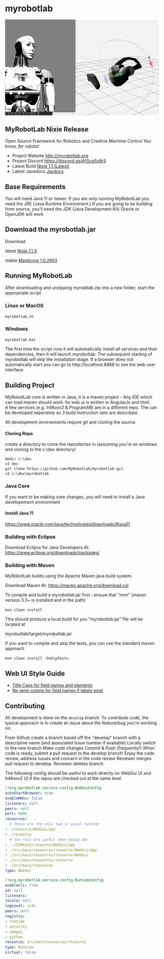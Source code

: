 myrobotlab
==========
![WebXR and InMoov2 Simulator](./doc/inmoov-quest2.gif)
## MyRobotLab Nixie Release

Open Source Framework for Robotics and Creative Machine Control
  *You know, for robots!*

* Project Website http://myrobotlab.org 
* Project Discord https://discord.gg/AfScp5x8r5
* Latest Build    [Nixie 1.1.(Latest)](http://build.myrobotlab.org:8080/job/myrobotlab/job/develop/lastSuccessfulBuild/artifact/target/myrobotlab.zip)
* Latest Javadocs [Javdocs](http://build.myrobotlab.org:8080/job/myrobotlab/job/develop/lastSuccessfulBuild/artifact/target/site/apidocs/org/myrobotlab/service/package-summary.html)

## Base Requirements

You will need Java 11 or newer.  If you are only running MyRobotLab you need the JRE (Java Runtime Environment.)  If you are going to be building from source, you'll need the JDK (Java Development Kit) Oracle or OpenJDK will work

## Download the myrobotlab.jar
Download

latest [Nixie 1.1.X](http://build.myrobotlab.org:8080/job/myrobotlab/job/develop/lastSuccessfulBuild/artifact/target/myrobotlab.zip)

stable [Manticore 1.0.2693](https://github.com/MyRobotLab/myrobotlab/releases/tag/1.0.2693)

## Running MyRobotLab

After downloading and unzipping myrobtlab.zip into a new folder, start the appropriate script 
### Linux or MacOS
`myrobotlab.sh`
### Windows
`myrobotlab.bat`

The first time the script runs it will automatically install all services and their dependencies, then it will launch myrobotlab.
The subsequent starting of myrobotlab will skip the installation stage.  If a browser does not automatically start you
can go to http://localhost:8888 to see the web user interface.

## Building Project
MyRobotLab core is written in Java, it is a maven project - Any IDE which can load maven should work.  Its web ui is written in AngularJs and html.  
A few services (e.g. InMoov2 & ProgramAB) are in a different repo.  The can be developed seperately so 3 build instruction sets are described.

All development environments require git and cloning the source.

#### Cloning Repo

create a directory to clone the repositories in  (assuming you're on windows and cloning to the c:\dev directory)

```dos
mkdir c:\dev
cd dev
git clone https://github.com/MyRobotLab/myrobotlab.git
cd c:\dev\myrobotlab
```

### Java Core
If you want to be making core changes, you will need to install a 
Java developement environment

#### Install Java 11
https://www.oracle.com/java/technologies/downloads/#java11

### Building with Eclipse
Download Eclipse for Java Developers At:
https://www.eclipse.org/downloads/packages/


### Building with Maven

MyRobotLab builds using the Apache Maven java build system.

Download Maven At:
https://maven.apache.org/download.cgi
 
To compile and build a myrobotlab.jar  first : ensure that "mvn" (maven version 3.3+ is installed and in the path)

`mvn clean install`  

This should produce a local build for you "myrobotlab.jar" file will be located at

myrobotlab/target/myrobotlab.jar   

If you want to compile and skip the tests, you can use the standard maven approach 

`mvn clean install -DskipTests`

## Web UI Style Guide
* [Title Caps for field names and elements](https://learn.microsoft.com/en-us/previous-versions/windows/desktop/bb246428(v=vs.85)?redirectedfrom=MSDN)
* [No semi-colons for field names if labels exist](https://ux.stackexchange.com/questions/3611/should-label-and-field-be-separated-with-colon)


## Contributing

All development is done on the `develop` branch.  To contribute code, the typical approach is to create an issue about the feature/bug you're working on.

From Github create a branch based off the "develop" branch with a descriptive name  (and associated Issue number if available)
Locally switch to the new branch 
Make code changes
Commit & Push (frequently!)
When code is ready, submit a pull request to the develop branch!
Enjoy the code review, address issues and concern in the code review
Reviewer merges pull request to develop.
Reviewer deletes branch.

The following config should be useful to work directly on WebGui UI and
InMoov2 UI if the repos are checked out at the same level
```yml
!!org.myrobotlab.service.config.WebGuiConfig
autoStartBrowser: true
enableMdns: false
listeners: null
peers: null
port: 8888
resources:
  # these are the only two in usual runtime
- ./resource/WebGui/app
- ./resource
  # the rest are useful when doing dev
- ../InMoov2/resource/WebGui/app
- ./src/main/resources/resource/WebGui/app
- ./src/main/resources/resource/WebGui
- ./src/main/resources/resource
- ./src/main/resources
type: WebGui
```
```yml
!!org.myrobotlab.service.config.RuntimeConfig
enableCli: true
id: null
listeners:
locale: null
logLevel: info
peers: null
registry:
- runtime
- security
- webgui
- python
resource: src/main/resources/resource
type: Runtime
virtual: false
```